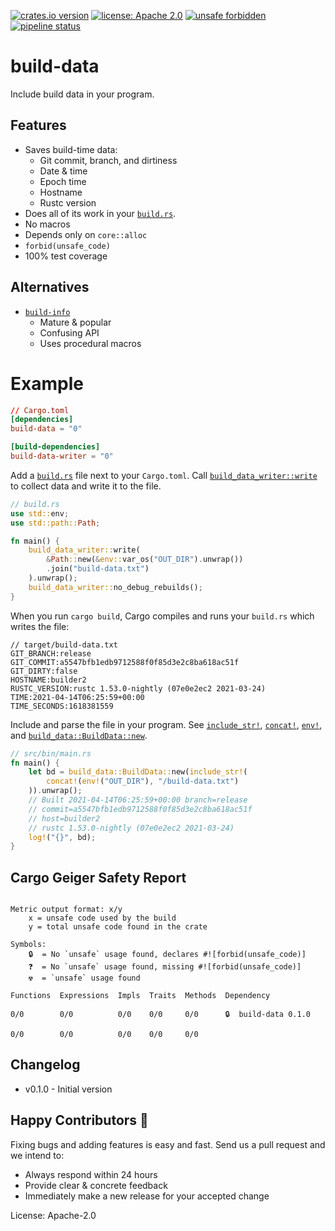 [![crates.io version](https://img.shields.io/crates/v/build-data.svg)](https://crates.io/crates/build-data)
[![license: Apache 2.0](https://gitlab.com/leonhard-llc/ops/-/raw/main/license-apache-2.0.svg)](https://gitlab.com/leonhard-llc/ops/-/raw/main/build-data/LICENSE)
[![unsafe forbidden](https://gitlab.com/leonhard-llc/ops/-/raw/main/unsafe-forbidden.svg)](https://github.com/rust-secure-code/safety-dance/)
[![pipeline status](https://gitlab.com/leonhard-llc/ops/badges/main/pipeline.svg)](https://gitlab.com/leonhard-llc/ops/-/pipelines)

# build-data

Include build data in your program.

## Features
- Saves build-time data:
  - Git commit, branch, and dirtiness
  - Date & time
  - Epoch time
  - Hostname
  - Rustc version
- Does all of its work in your
  [`build.rs`](https://doc.rust-lang.org/cargo/reference/build-scripts.html).
- No macros
- Depends only on `core::alloc`
- `forbid(unsafe_code)`
- 100% test coverage

## Alternatives
- [`build-info`](https://crates.io/crates/build-info)
  - Mature & popular
  - Confusing API
  - Uses procedural macros

# Example

```toml
// Cargo.toml
[dependencies]
build-data = "0"

[build-dependencies]
build-data-writer = "0"
```

Add a [`build.rs`](https://doc.rust-lang.org/cargo/reference/build-scripts.html)
file next to your `Cargo.toml`.
Call [`build_data_writer::write`](https://docs.rs/build-data-writer/latest/build_data_writer/fn.write.html)
to collect data and write it to the file.
```rust
// build.rs
use std::env;
use std::path::Path;

fn main() {
    build_data_writer::write(
        &Path::new(&env::var_os("OUT_DIR").unwrap())
        .join("build-data.txt")
    ).unwrap();
    build_data_writer::no_debug_rebuilds();
}
```

When you run `cargo build`, Cargo compiles and runs your `build.rs` which
writes the file:
```
// target/build-data.txt
GIT_BRANCH:release
GIT_COMMIT:a5547bfb1edb9712588f0f85d3e2c8ba618ac51f
GIT_DIRTY:false
HOSTNAME:builder2
RUSTC_VERSION:rustc 1.53.0-nightly (07e0e2ec2 2021-03-24)
TIME:2021-04-14T06:25:59+00:00
TIME_SECONDS:1618381559
```

Include and parse the file in your program.
See [`include_str!`](https://doc.rust-lang.org/core/macro.include_str.html),
[`concat!`](https://doc.rust-lang.org/core/macro.concat.html),
[`env!`](https://doc.rust-lang.org/core/macro.env.html), and
[`build_data::BuildData::new`](https://docs.rs/build-data/latest/build_data/struct.BuildData.html#method.new).
```rust
// src/bin/main.rs
fn main() {
    let bd = build_data::BuildData::new(include_str!(
        concat!(env!("OUT_DIR"), "/build-data.txt")
    )).unwrap();
    // Built 2021-04-14T06:25:59+00:00 branch=release
    // commit=a5547bfb1edb9712588f0f85d3e2c8ba618ac51f
    // host=builder2
    // rustc 1.53.0-nightly (07e0e2ec2 2021-03-24)
    log!("{}", bd);
}
```

## Cargo Geiger Safety Report
```

Metric output format: x/y
    x = unsafe code used by the build
    y = total unsafe code found in the crate

Symbols: 
    🔒  = No `unsafe` usage found, declares #![forbid(unsafe_code)]
    ❓  = No `unsafe` usage found, missing #![forbid(unsafe_code)]
    ☢️  = `unsafe` usage found

Functions  Expressions  Impls  Traits  Methods  Dependency

0/0        0/0          0/0    0/0     0/0      🔒  build-data 0.1.0

0/0        0/0          0/0    0/0     0/0    

```
## Changelog
- v0.1.0 - Initial version

## Happy Contributors 🙂
Fixing bugs and adding features is easy and fast.
Send us a pull request and we intend to:
- Always respond within 24 hours
- Provide clear & concrete feedback
- Immediately make a new release for your accepted change

License: Apache-2.0
